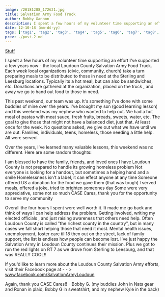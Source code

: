 ```yaml
---
image: /20181208_172621.jpg
title: Salvation Army Food Truck
author: Bobby Gannon
description: I spent a few hours of my volunteer time supporting an effort I've supported a few years now - the local Loudoun County Salvation Army Food Truck. Each week local organizations (civic, community, church) take a turn preparing meals to be distributed to those in need at the Sterling and Leesburg locations. Typically its a hot meal, but can also be sandwiches, etc. Donations are gathered at the organization, placed on the truck , and away we go to hand out food to those in need.
date: 12-10-18 (mm-dd-yy)
tags: ['tag1', 'tag2', 'tag3', 'tag4', 'tag5', 'tag6', 'tag7', 'tag8', 'tag9', 'tag10']
prev: ./post-2.md
---
```


<BlogPost>
<p>

<!-- Read More -->

[Stuff](../public/20181208_172621.jpg)

I spent a few hours of my volunteer time supporting an effort I've supported a few years now - the local Loudoun County Salvation Army Food Truck. Each week local organizations (civic, community, church) take a turn preparing meals to be distributed to those in need at the Sterling and Leesburg locations. Typically its a hot meal, but can also be sandwiches, etc. Donations are gathered at the organization, placed on the truck , and away we go to hand out food to those in need.

This past weekend, our team was up. It's something I've done with some buddies of mine over the years. I've brought my son (good learning lesson) and this weekend was my nephew who wanted to help out. We had a hot meal of pastas with meat sauce, fresh fruits, breads, sweets, water, etc. The goal to give those that might not have a balanced diet, just that. At least once for the week. No questions asked, we give out what we have until we are out. Families, individuals, teens, homeless, those needing a little help. All were served.

Over the years, I've learned many valuable lessons, this weekend was no different. Here are some random thoughts:

I am blessed to have the family, friends, and loved ones I have
Loudoun County is not prepared to handle its growing homeless problem
Not everyone is looking for a handout, but sometimes a helping hand and a smile
Homelessness isn't a label, it can effect anyone at any time
Someone offered US a donation for the food we gave them (that was tough)
I served meals, offered a joke, tried to brighten someones day
Some were very appreciative, some not so much
CASE Cares, thank you for the opportunity to serve my community

Overall the four hours I spent were well worth it. It made me go back and think of ways I can help address the problem. Getting involved, writing my elected officials , and just raising awareness that others need help. Often Loudoun County is called "the richest county in the country", but in many cases we fall short helping those that need it most. Mental health issues, unemployment, foster care til 18 then out on the street, lack of family support, the list is endless how people can become lost. I've just happy the Salvation Army in Loudoun County continues their mission. Plus we got to run the red lights on RT 7 as we drove from Sterling to Leesburg, and that was REALLY COOL!!

If you'd like to learn more about the Loudoun County Salvation Army efforts, visit their Facebook page at - - > <a href="https://www.facebook.com/SalvationArmyLoudoun/">www.facebook.com/SalvationArmyLoudoun</a>

Again, thank you CASE Cares!! - Bobby G. (my buddies John in Nats gear and Ronan in plaid, Bobby G in sweatshirt, and my nephew Kyle in the back)

</p>
</BlogPost>
